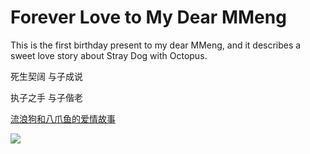 # Forever Love to My Dear MMeng

This is the first birthday present to my dear MMeng, and it describes a sweet love story about Stray Dog with Octopus.

死生契阔  与子成说

执子之手  与子偕老

[流浪狗和八爪鱼的爱情故事](https://rujiewu.github.io/toMMeng/iloveu.html) 

<img src="img/1.png" />